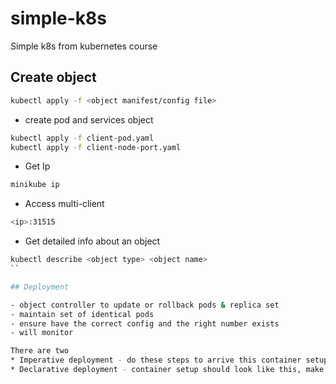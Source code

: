 # simple-k8s
Simple k8s from kubernetes course

## Create object
```sh
kubectl apply -f <object manifest/config file>
```

* create pod and services object
```sh
kubectl apply -f client-pod.yaml
kubectl apply -f client-node-port.yaml 
```

* Get Ip
```sh
minikube ip
```

* Access multi-client
```sh
<ip>:31515
```

* Get detailed info about an object
```sh
kubectl describe <object type> <object name>
``

## Deployment

- object controller to update or rollback pods & replica set
- maintain set of identical pods
- ensure have the correct config and the right number exists
- will monitor

There are two
* Imperative deployment - do these steps to arrive this container setup
* Declarative deployment - container setup should look like this, make it happen

